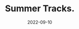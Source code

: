 ---
title: Summer Tracks.
layout: music
date: 2022-09-10
group: personal
cover_image: /assets/music/summer-tracks/cover.jpg
links:
  "Spotify": https://open.spotify.com/album/3bcakhzNwyK40K0TowcT0m
  "Apple Music": https://music.apple.com/us/album/summer-tracks-single/1644648783
tracks:
  - title: Worn
    artists: [Evan Pratten]
    length: 1:27

  - title: Deserted Streets - Remix
    artists: [Evan Pratten, Warren Pratten]
    length: 2:15
---